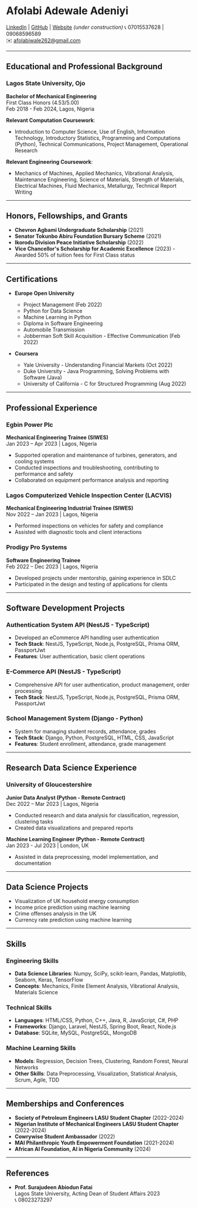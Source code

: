 # Afolabi Adewale Adeniyi

[LinkedIn](https://www.linkedin.com/in/adewale-afolabi-227b74242) | [GitHub](https://github.com/AdewaleData) | [Website](https://v0-personal-portfolio-page-two.vercel.app/) *(under construction)*
📞 07015537628 | 09068596589  
✉️ afolabiwale262@gmail.com  

---

## Educational and Professional Background

### Lagos State University, Ojo  
**Bachelor of Mechanical Engineering**  
First Class Honors (4.53/5.00)  
Feb 2018 - Feb 2024, Lagos, Nigeria

**Relevant Computation Coursework**:  
- Introduction to Computer Science, Use of English, Information Technology, Introductory Statistics, Programming and Computations (Python), Technical Communications, Project Management, Operational Research

**Relevant Engineering Coursework**:  
- Mechanics of Machines, Applied Mechanics, Vibrational Analysis, Maintenance Engineering, Science of Materials, Strength of Materials, Electrical Machines, Fluid Mechanics, Metallurgy, Technical Report Writing

---

## Honors, Fellowships, and Grants

- **Chevron Agbami Undergraduate Scholarship** (2021)
- **Senator Tokunbo Abiru Foundation Bursary Scheme** (2021)
- **Ikorodu Division Peace Initiative Scholarship** (2022)
- **Vice Chancellor's Scholarship for Academic Excellence** (2023) - Awarded 50% of tuition fees for First Class status

---

## Certifications

- **Europe Open University**  
  - Project Management (Feb 2022)
  - Python for Data Science  
  - Machine Learning in Python  
  - Diploma in Software Engineering  
  - Automobile Transmission  
  - Jobberman Soft Skill Acquisition - Effective Communication (Feb 2022)

- **Coursera**  
  - Yale University - Understanding Financial Markets (Oct 2022)  
  - Duke University - Java Programming, Solving Problems with Software (Java)  
  - University of California - C for Structured Programming (Aug 2022)

---

## Professional Experience

### Egbin Power Plc  
**Mechanical Engineering Trainee (SIWES)**  
Jan 2023 – Apr 2023 | Lagos, Nigeria

- Supported operation and maintenance of turbines, generators, and cooling systems
- Conducted inspections and troubleshooting, contributing to performance and safety
- Collaborated on equipment performance analysis and reporting

### Lagos Computerized Vehicle Inspection Center (LACVIS)  
**Mechanical Engineering Industrial Trainee (SIWES)**  
Nov 2022 – Jan 2023 | Lagos, Nigeria

- Performed inspections on vehicles for safety and compliance
- Assisted with diagnostic tools and client interactions

### Prodigy Pro Systems  
**Software Engineering Trainee**  
Feb 2022 – Dec 2023 | Lagos, Nigeria

- Developed projects under mentorship, gaining experience in SDLC
- Participated in the design and testing of applications for clients

---

## Software Development Projects

### Authentication System API (NestJS - TypeScript)  
- Developed an eCommerce API handling user authentication  
- **Tech Stack**: NestJS, TypeScript, Node.js, PostgreSQL, Prisma ORM, PassportJwt  
- **Features**: User authentication, basic client operations

### E-Commerce API (NestJS - TypeScript)  
- Comprehensive API for user authentication, product management, order processing  
- **Tech Stack**: NestJS, TypeScript, Node.js, PostgreSQL, Prisma ORM, PassportJwt

### School Management System (Django - Python)  
- System for managing student records, attendance, grades  
- **Tech Stack**: Django, Python, PostgreSQL, HTML, CSS, JavaScript  
- **Features**: Student enrollment, attendance, grade management

---

## Research Data Science Experience

### University of Gloucestershire  
**Junior Data Analyst (Python - Remote Contract)**  
Dec 2022 – Mar 2023 | Lagos, Nigeria

- Conducted research and data analysis for classification, regression, clustering tasks
- Created data visualizations and prepared reports

**Machine Learning Engineer (Python - Remote Contract)**  
Jan 2023 - Jul 2023 | London, UK

- Assisted in data preprocessing, model implementation, and documentation

---

## Data Science Projects

- Visualization of UK household energy consumption
- Income price prediction using machine learning
- Crime offenses analysis in the UK
- Currency rate prediction using machine learning

---

## Skills

### Engineering Skills
- **Data Science Libraries**: Numpy, SciPy, scikit-learn, Pandas, Matplotlib, Seaborn, Keras, TensorFlow
- **Concepts**: Mechanics, Finite Element Analysis, Vibrational Analysis, Materials Science

### Technical Skills
- **Languages**: HTML/CSS, Python, C++, Java, R, JavaScript, C#, PHP
- **Frameworks**: Django, Laravel, NestJS, Spring Boot, React, Node.js
- **Database**: SQLite, MySQL, PostgreSQL, MongoDB

### Machine Learning Skills
- **Models**: Regression, Decision Trees, Clustering, Random Forest, Neural Networks
- **Other Skills**: Data Preprocessing, Visualization, Statistical Analysis, Scrum, Agile, TDD

---

## Memberships and Conferences

- **Society of Petroleum Engineers LASU Student Chapter** (2022-2024)
- **Nigerian Institute of Mechanical Engineers LASU Student Chapter** (2022-2024)
- **Cowrywise Student Ambassador** (2022)
- **MAI Philanthropic Youth Empowerment Foundation** (2021-2024)
- **African AI Foundation, AI in Nigeria Community** (2024)

---

## References

- **Prof. Surajudeen Abiodun Fatai**  
  Lagos State University, Acting Dean of Student Affairs 2023  
  📞 08023273297

